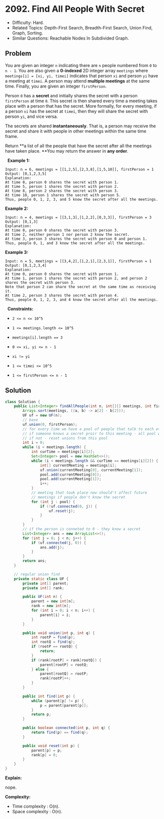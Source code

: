 # 2092. Find All People With Secret

- Difficulty: Hard.
- Related Topics: Depth-First Search, Breadth-First Search, Union Find, Graph, Sorting.
- Similar Questions: Reachable Nodes In Subdivided Graph.

## Problem

You are given an integer ```n``` indicating there are ```n``` people numbered from ```0``` to ```n - 1```. You are also given a **0-indexed** 2D integer array ```meetings``` where ```meetings[i] = [xi, yi, timei]``` indicates that person ```xi``` and person ```yi``` have a meeting at ```timei```. A person may attend **multiple meetings** at the same time. Finally, you are given an integer ```firstPerson```.

Person ```0``` has a **secret** and initially shares the secret with a person ```firstPerson``` at time ```0```. This secret is then shared every time a meeting takes place with a person that has the secret. More formally, for every meeting, if a person ```xi``` has the secret at ```timei```, then they will share the secret with person ```yi```, and vice versa.

The secrets are shared **instantaneously**. That is, a person may receive the secret and share it with people in other meetings within the same time frame.

Return **a list of all the people that have the secret after all the meetings have taken place. **You may return the answer in **any order**.

 
**Example 1:**

```
Input: n = 6, meetings = [[1,2,5],[2,3,8],[1,5,10]], firstPerson = 1
Output: [0,1,2,3,5]
Explanation:
At time 0, person 0 shares the secret with person 1.
At time 5, person 1 shares the secret with person 2.
At time 8, person 2 shares the secret with person 3.
At time 10, person 1 shares the secret with person 5.​​​​
Thus, people 0, 1, 2, 3, and 5 know the secret after all the meetings.
```

**Example 2:**

```
Input: n = 4, meetings = [[3,1,3],[1,2,2],[0,3,3]], firstPerson = 3
Output: [0,1,3]
Explanation:
At time 0, person 0 shares the secret with person 3.
At time 2, neither person 1 nor person 2 know the secret.
At time 3, person 3 shares the secret with person 0 and person 1.
Thus, people 0, 1, and 3 know the secret after all the meetings.
```

**Example 3:**

```
Input: n = 5, meetings = [[3,4,2],[1,2,1],[2,3,1]], firstPerson = 1
Output: [0,1,2,3,4]
Explanation:
At time 0, person 0 shares the secret with person 1.
At time 1, person 1 shares the secret with person 2, and person 2 shares the secret with person 3.
Note that person 2 can share the secret at the same time as receiving it.
At time 2, person 3 shares the secret with person 4.
Thus, people 0, 1, 2, 3, and 4 know the secret after all the meetings.
```

 
**Constraints:**


	
- ```2 <= n <= 10^5```
	
- ```1 <= meetings.length <= 10^5```
	
- ```meetings[i].length == 3```
	
- ```0 <= xi, yi <= n - 1```
	
- ```xi != yi```
	
- ```1 <= timei <= 10^5```
	
- ```1 <= firstPerson <= n - 1```



## Solution

```java
class Solution {
    public List<Integer> findAllPeople(int n, int[][] meetings, int firstPerson) {
        Arrays.sort(meetings, ((a, b) -> a[2] - b[2]));
        UF uf = new UF(n);
        // base
        uf.union(0, firstPerson);
        // for every time we have a pool of people that talk to each other
        // if someone knows a secret proir to this meeting - all pool will too
        // if not - reset unions from this pool
        int i = 0;
        while (i < meetings.length) {
            int curTime = meetings[i][2];
            Set<Integer> pool = new HashSet<>();
            while (i < meetings.length && curTime == meetings[i][2]) {
                int[] currentMeeting = meetings[i];
                uf.union(currentMeeting[0], currentMeeting[1]);
                pool.add(currentMeeting[0]);
                pool.add(currentMeeting[1]);
                i++;
            }
            // meeting that took place now should't affect future
            // meetings if people don't know the secret
            for (int j : pool) {
                if (!uf.connected(0, j)) {
                    uf.reset(j);
                }
            }
        }
        // if the person is conneted to 0 - they know a secret
        List<Integer> ans = new ArrayList<>();
        for (int j = 0; j < n; j++) {
            if (uf.connected(j, 0)) {
                ans.add(j);
            }
        }
        return ans;
    }

    // regular union find
    private static class UF {
        private int[] parent;
        private int[] rank;

        public UF(int n) {
            parent = new int[n];
            rank = new int[n];
            for (int i = 0; i < n; i++) {
                parent[i] = i;
            }
        }

        public void union(int p, int q) {
            int rootP = find(p);
            int rootQ = find(q);
            if (rootP == rootQ) {
                return;
            }
            if (rank[rootP] < rank[rootQ]) {
                parent[rootP] = rootQ;
            } else {
                parent[rootQ] = rootP;
                rank[rootP]++;
            }
        }

        public int find(int p) {
            while (parent[p] != p) {
                p = parent[parent[p]];
            }
            return p;
        }

        public boolean connected(int p, int q) {
            return find(p) == find(q);
        }

        public void reset(int p) {
            parent[p] = p;
            rank[p] = 0;
        }
    }
}
```

**Explain:**

nope.

**Complexity:**

* Time complexity : O(n).
* Space complexity : O(n).
